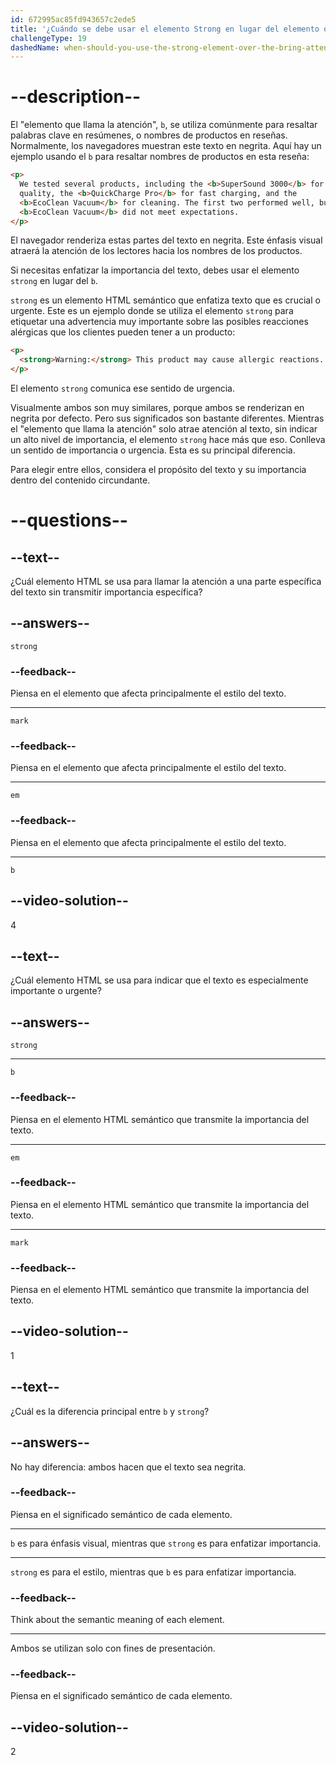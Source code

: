 ```yaml
---
id: 672995ac85fd943657c2ede5
title: '¿Cuándo se debe usar el elemento Strong en lugar del elemento que llama la atención?'
challengeType: 19
dashedName: when-should-you-use-the-strong-element-over-the-bring-attention-to-element
---
```


# --description--

El "elemento que llama la atención", `b`, se utiliza comúnmente para resaltar palabras clave en resúmenes, o nombres de productos en reseñas. Normalmente, los navegadores muestran este texto en negrita. Aquí hay un ejemplo usando el `b` para resaltar nombres de productos en esta reseña:

```html
<p>
  We tested several products, including the <b>SuperSound 3000</b> for audio
  quality, the <b>QuickCharge Pro</b> for fast charging, and the
  <b>EcoClean Vacuum</b> for cleaning. The first two performed well, but the
  <b>EcoClean Vacuum</b> did not meet expectations.
</p>
```

El navegador renderiza estas partes del texto en negrita. Este énfasis visual atraerá la atención de los lectores hacia los nombres de los productos.

Si necesitas enfatizar la importancia del texto, debes usar el elemento `strong` en lugar del `b`.

`strong` es un elemento HTML semántico que enfatiza texto que es crucial o urgente. Este es un ejemplo donde se utiliza el elemento `strong` para etiquetar una advertencia muy importante sobre las posibles reacciones alérgicas que los clientes pueden tener a un producto:

```html
<p>
  <strong>Warning:</strong> This product may cause allergic reactions.
</p>
```

El elemento `strong` comunica ese sentido de urgencia.

Visualmente ambos son muy similares, porque ambos se renderizan en negrita por defecto. Pero sus significados son bastante diferentes. Mientras el "elemento que llama la atención" solo atrae atención al texto, sin indicar un alto nivel de importancia, el elemento `strong` hace más que eso. Conlleva un sentido de importancia o urgencia. Esta es su principal diferencia.

Para elegir entre ellos, considera el propósito del texto y su importancia dentro del contenido circundante.

# --questions--

## --text--

¿Cuál elemento HTML se usa para llamar la atención a una parte específica del texto sin transmitir importancia específica?

## --answers--

`strong`

### --feedback--

Piensa en el elemento que afecta principalmente el estilo del texto.

---

`mark`

### --feedback--

Piensa en el elemento que afecta principalmente el estilo del texto.

---

`em`

### --feedback--

Piensa en el elemento que afecta principalmente el estilo del texto.

---

`b`

## --video-solution--

4

## --text--

¿Cuál elemento HTML se usa para indicar que el texto es especialmente importante o urgente?

## --answers--

`strong`

---

`b`

### --feedback--

Piensa en el elemento HTML semántico que transmite la importancia del texto.

---

`em`

### --feedback--

Piensa en el elemento HTML semántico que transmite la importancia del texto.

---

`mark`

### --feedback--

Piensa en el elemento HTML semántico que transmite la importancia del texto.

## --video-solution--

1

## --text--

¿Cuál es la diferencia principal entre `b` y `strong`?

## --answers--

No hay diferencia: ambos hacen que el texto sea negrita.

### --feedback--

Piensa en el significado semántico de cada elemento.

---

`b` es para énfasis visual, mientras que `strong` es para enfatizar importancia.

---

`strong` es para el estilo, mientras que `b` es para enfatizar importancia.

### --feedback--

Think about the semantic meaning of each element.

---

Ambos se utilizan solo con fines de presentación.

### --feedback--

Piensa en el significado semántico de cada elemento.

## --video-solution--

2

